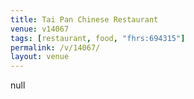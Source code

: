 ```yaml
---
title: Tai Pan Chinese Restaurant
venue: v14067
tags: [restaurant, food, "fhrs:694315"]
permalink: /v/14067/
layout: venue
---
```

null